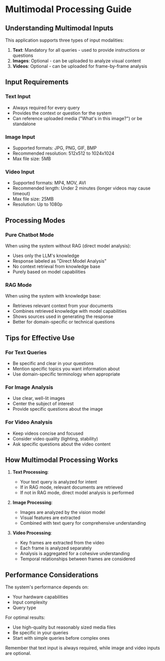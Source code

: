 # Multimodal Processing Guide

## Understanding Multimodal Inputs

This application supports three types of input modalities:

1. **Text**: Mandatory for all queries - used to provide instructions or questions
2. **Images**: Optional - can be uploaded to analyze visual content
3. **Videos**: Optional - can be uploaded for frame-by-frame analysis

## Input Requirements

### Text Input
- Always required for every query
- Provides the context or question for the system
- Can reference uploaded media ("What's in this image?") or be standalone

### Image Input
- Supported formats: JPG, PNG, GIF, BMP
- Recommended resolution: 512x512 to 1024x1024
- Max file size: 5MB

### Video Input
- Supported formats: MP4, MOV, AVI
- Recommended length: Under 2 minutes (longer videos may cause timeout)
- Max file size: 25MB
- Resolution: Up to 1080p

## Processing Modes

### Pure Chatbot Mode
When using the system without RAG (direct model analysis):
- Uses only the LLM's knowledge
- Response labeled as "Direct Model Analysis"
- No context retrieval from knowledge base
- Purely based on model capabilities

### RAG Mode
When using the system with knowledge base:
- Retrieves relevant context from your documents
- Combines retrieved knowledge with model capabilities
- Shows sources used in generating the response
- Better for domain-specific or technical questions

## Tips for Effective Use

### For Text Queries
- Be specific and clear in your questions
- Mention specific topics you want information about
- Use domain-specific terminology when appropriate

### For Image Analysis
- Use clear, well-lit images
- Center the subject of interest
- Provide specific questions about the image

### For Video Analysis
- Keep videos concise and focused
- Consider video quality (lighting, stability)
- Ask specific questions about the video content

## How Multimodal Processing Works

1. **Text Processing**:
   - Your text query is analyzed for intent
   - If in RAG mode, relevant documents are retrieved
   - If not in RAG mode, direct model analysis is performed

2. **Image Processing**:
   - Images are analyzed by the vision model
   - Visual features are extracted
   - Combined with text query for comprehensive understanding

3. **Video Processing**:
   - Key frames are extracted from the video
   - Each frame is analyzed separately
   - Analysis is aggregated for a cohesive understanding
   - Temporal relationships between frames are considered

## Performance Considerations

The system's performance depends on:
- Your hardware capabilities
- Input complexity
- Query type

For optimal results:
- Use high-quality but reasonably sized media files
- Be specific in your queries
- Start with simple queries before complex ones

Remember that text input is always required, while image and video inputs are optional.
